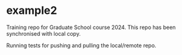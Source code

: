 # example2
Training repo for Graduate School course 2024.  This repo has been synchronised with local copy.

Running tests for pushing and pulling the local/remote repo.
